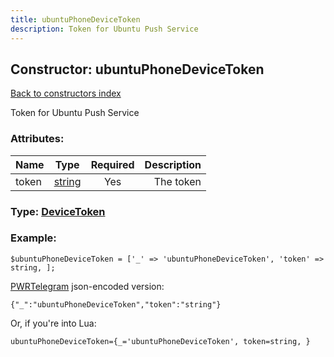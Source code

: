 ```yaml
---
title: ubuntuPhoneDeviceToken
description: Token for Ubuntu Push Service
---
```

## Constructor: ubuntuPhoneDeviceToken  
[Back to constructors index](index.md)



Token for Ubuntu Push Service

### Attributes:

| Name     |    Type       | Required | Description |
|----------|:-------------:|:--------:|------------:|
|token|[string](../types/string.md) | Yes|The token|



### Type: [DeviceToken](../types/DeviceToken.md)


### Example:

```
$ubuntuPhoneDeviceToken = ['_' => 'ubuntuPhoneDeviceToken', 'token' => string, ];
```  

[PWRTelegram](https://pwrtelegram.xyz) json-encoded version:

```
{"_":"ubuntuPhoneDeviceToken","token":"string"}
```


Or, if you're into Lua:  


```
ubuntuPhoneDeviceToken={_='ubuntuPhoneDeviceToken', token=string, }

```



